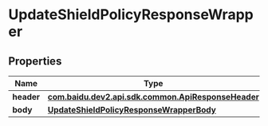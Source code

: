 

# UpdateShieldPolicyResponseWrapper


## Properties

Name | Type | Description | Notes
------------ | ------------- | ------------- | -------------
**header** | [**com.baidu.dev2.api.sdk.common.ApiResponseHeader**](com.baidu.dev2.api.sdk.common.ApiResponseHeader.md) |  |  [optional]
**body** | [**UpdateShieldPolicyResponseWrapperBody**](UpdateShieldPolicyResponseWrapperBody.md) |  |  [optional]



